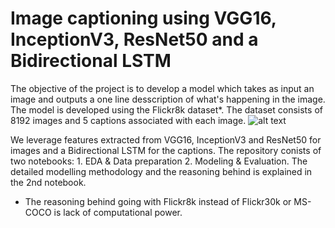 # Image captioning using VGG16, InceptionV3, ResNet50 and a Bidirectional LSTM

The objective of the project is to develop a model which takes as input an image and outputs a one line desscription of what's happening in the image.
The model is developed using the Flickr8k dataset*. The dataset consists of 8192 images and 5 captions associated with each image.
![alt text](https://github.com/[amarkmr76]/[Data-Science-Projects/Automated-Image-Captioning/]/blob/[master]/image.jpg?raw=true)

We leverage features extracted from VGG16, InceptionV3 and ResNet50 for images and a Bidirectional LSTM for the captions.
The repository conists of two notebooks: 1. EDA & Data preparation 2. Modeling & Evaluation.
The detailed modelling methodology and the reasoning behind is explained in the 2nd notebook.

* The reasoning behind going with Flickr8k instead of Flickr30k or MS-COCO is lack of computational power.
